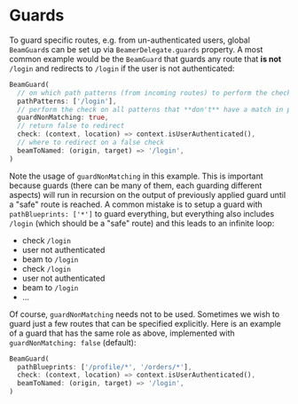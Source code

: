 # Guards

To guard specific routes, e.g. from un-authenticated users, global `BeamGuard`s can be set up via `BeamerDelegate.guards` property. A most common example would be the `BeamGuard` that guards any route that **is not** `/login` and redirects to `/login` if the user is not authenticated:

```dart
BeamGuard(
  // on which path patterns (from incoming routes) to perform the check
  pathPatterns: ['/login'],
  // perform the check on all patterns that **don't** have a match in pathPatterns
  guardNonMatching: true,
  // return false to redirect
  check: (context, location) => context.isUserAuthenticated(),
  // where to redirect on a false check
  beamToNamed: (origin, target) => '/login',
)
```

Note the usage of `guardNonMatching` in this example. This is important because guards (there can be many of them, each guarding different aspects) will run in recursion on the output of previously applied guard until a "safe" route is reached. A common mistake is to setup a guard with `pathBlueprints: ['*']` to guard everything, but everything also includes `/login` (which should be a "safe" route) and this leads to an infinite loop:

- check `/login`
- user not authenticated
- beam to `/login`
- check `/login`
- user not authenticated
- beam to `/login`
- ...

Of course, `guardNonMatching` needs not to be used. Sometimes we wish to guard just a few routes that can be specified explicitly. Here is an example of a guard that has the same role as above, implemented with `guardNonMatching: false` (default):

```dart
BeamGuard(
  pathBlueprints: ['/profile/*', '/orders/*'],
  check: (context, location) => context.isUserAuthenticated(),
  beamToNamed: (origin, target) => '/login',
)
```
